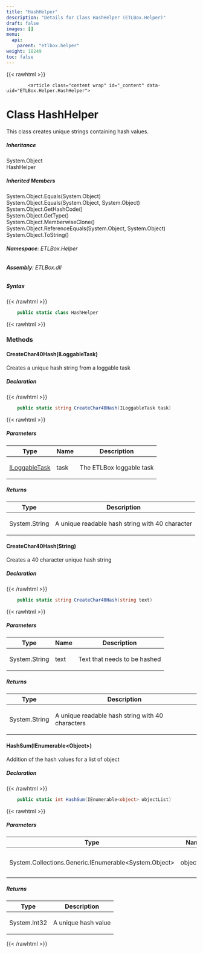 ```yaml
---
title: "HashHelper"
description: "Details for Class HashHelper (ETLBox.Helper)"
draft: false
images: []
menu:
  api:
    parent: "etlbox.helper"
weight: 10249
toc: false
---
```


{{< rawhtml >}}

            <article class="content wrap" id="_content" data-uid="ETLBox.Helper.HashHelper">
  <h1 id="ETLBox_Helper_HashHelper" data-uid="ETLBox.Helper.HashHelper" class="text-break">Class HashHelper
  </h1>
  <div class="markdown level0 summary"><p>This class creates unique strings containing hash values.</p>
</div>
  <div class="markdown level0 conceptual"></div>
  <div class="inheritance">
    <h5>Inheritance</h5>
    <div class="level0"><span class="xref">System.Object</span></div>
    <div class="level1"><span class="xref">HashHelper</span></div>
  </div>
  <div class="inheritedMembers">
    <h5>Inherited Members</h5>
    <div>
      <span class="xref">System.Object.Equals(System.Object)</span>
    </div>
    <div>
      <span class="xref">System.Object.Equals(System.Object, System.Object)</span>
    </div>
    <div>
      <span class="xref">System.Object.GetHashCode()</span>
    </div>
    <div>
      <span class="xref">System.Object.GetType()</span>
    </div>
    <div>
      <span class="xref">System.Object.MemberwiseClone()</span>
    </div>
    <div>
      <span class="xref">System.Object.ReferenceEquals(System.Object, System.Object)</span>
    </div>
    <div>
      <span class="xref">System.Object.ToString()</span>
    </div>
  </div>
<h6><strong>Namespace</strong>: ETLBox.Helper</h6>
  <h6><strong>Assembly</strong>: ETLBox.dll</h6>
  <h5 id="ETLBox_Helper_HashHelper_syntax">Syntax</h5>
{{< /rawhtml >}}

```C#
    public static class HashHelper
```

{{< rawhtml >}}
  <h3 id="methods">Methods
  </h3>
  <a id="ETLBox_Helper_HashHelper_CreateChar40Hash_" data-uid="ETLBox.Helper.HashHelper.CreateChar40Hash*"></a>
  <h4 id="ETLBox_Helper_HashHelper_CreateChar40Hash_ETLBox_ControlFlow_ILoggableTask_" data-uid="ETLBox.Helper.HashHelper.CreateChar40Hash(ETLBox.ControlFlow.ILoggableTask)">CreateChar40Hash(ILoggableTask)</h4>
  <div class="markdown level1 summary"><p>Creates a unique hash string from a loggable task</p>
</div>
  <div class="markdown level1 conceptual"></div>
  <h5 class="decalaration">Declaration</h5>
{{< /rawhtml >}}

```C#
    public static string CreateChar40Hash(ILoggableTask task)
```

{{< rawhtml >}}
  <h5 class="parameters">Parameters</h5>
  <table class="table table-bordered table-striped table-condensed">
    <thead>
      <tr>
        <th>Type</th>
        <th>Name</th>
        <th>Description</th>
      </tr>
    </thead>
    <tbody>
      <tr>
        <td><a class="xref" href="/api/etlbox.controlflow/iloggabletask">ILoggableTask</a></td>
        <td><span class="parametername">task</span></td>
        <td><p>The ETLBox loggable task</p>
</td>
      </tr>
    </tbody>
  </table>
  <h5 class="returns">Returns</h5>
  <table class="table table-bordered table-striped table-condensed">
    <thead>
      <tr>
        <th>Type</th>
        <th>Description</th>
      </tr>
    </thead>
    <tbody>
      <tr>
        <td><span class="xref">System.String</span></td>
        <td><p>A unique readable hash string with 40 character</p>
</td>
      </tr>
    </tbody>
  </table>
  <a id="ETLBox_Helper_HashHelper_CreateChar40Hash_" data-uid="ETLBox.Helper.HashHelper.CreateChar40Hash*"></a>
  <h4 id="ETLBox_Helper_HashHelper_CreateChar40Hash_System_String_" data-uid="ETLBox.Helper.HashHelper.CreateChar40Hash(System.String)">CreateChar40Hash(String)</h4>
  <div class="markdown level1 summary"><p>Creates a 40 character unique hash string</p>
</div>
  <div class="markdown level1 conceptual"></div>
  <h5 class="decalaration">Declaration</h5>
{{< /rawhtml >}}

```C#
    public static string CreateChar40Hash(string text)
```

{{< rawhtml >}}
  <h5 class="parameters">Parameters</h5>
  <table class="table table-bordered table-striped table-condensed">
    <thead>
      <tr>
        <th>Type</th>
        <th>Name</th>
        <th>Description</th>
      </tr>
    </thead>
    <tbody>
      <tr>
        <td><span class="xref">System.String</span></td>
        <td><span class="parametername">text</span></td>
        <td><p>Text that needs to be hashed</p>
</td>
      </tr>
    </tbody>
  </table>
  <h5 class="returns">Returns</h5>
  <table class="table table-bordered table-striped table-condensed">
    <thead>
      <tr>
        <th>Type</th>
        <th>Description</th>
      </tr>
    </thead>
    <tbody>
      <tr>
        <td><span class="xref">System.String</span></td>
        <td><p>A unique readable hash string with 40 characters</p>
</td>
      </tr>
    </tbody>
  </table>
  <a id="ETLBox_Helper_HashHelper_HashSum_" data-uid="ETLBox.Helper.HashHelper.HashSum*"></a>
  <h4 id="ETLBox_Helper_HashHelper_HashSum_System_Collections_Generic_IEnumerable_System_Object__" data-uid="ETLBox.Helper.HashHelper.HashSum(System.Collections.Generic.IEnumerable{System.Object})">HashSum(IEnumerable&lt;Object&gt;)</h4>
  <div class="markdown level1 summary"><p>Addition of the hash values for a list of object</p>
</div>
  <div class="markdown level1 conceptual"></div>
  <h5 class="decalaration">Declaration</h5>
{{< /rawhtml >}}

```C#
    public static int HashSum(IEnumerable<object> objectList)
```

{{< rawhtml >}}
  <h5 class="parameters">Parameters</h5>
  <table class="table table-bordered table-striped table-condensed">
    <thead>
      <tr>
        <th>Type</th>
        <th>Name</th>
        <th>Description</th>
      </tr>
    </thead>
    <tbody>
      <tr>
        <td><span class="xref">System.Collections.Generic.IEnumerable</span>&lt;<span class="xref">System.Object</span>&gt;</td>
        <td><span class="parametername">objectList</span></td>
        <td><p>A list of objects</p>
</td>
      </tr>
    </tbody>
  </table>
  <h5 class="returns">Returns</h5>
  <table class="table table-bordered table-striped table-condensed">
    <thead>
      <tr>
        <th>Type</th>
        <th>Description</th>
      </tr>
    </thead>
    <tbody>
      <tr>
        <td><span class="xref">System.Int32</span></td>
        <td><p>A unique hash value</p>
</td>
      </tr>
    </tbody>
  </table>

{{< /rawhtml >}}
